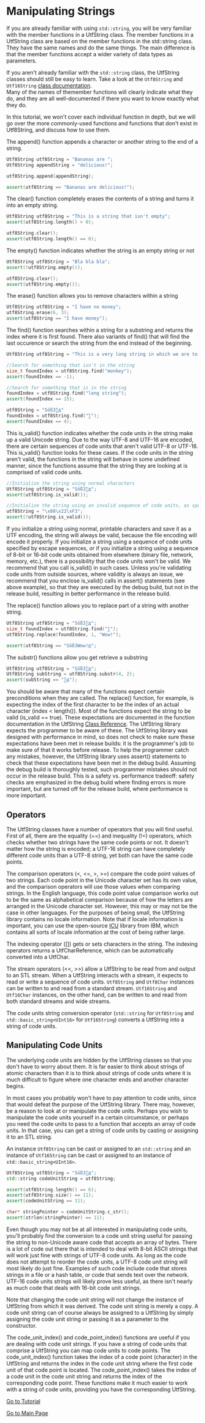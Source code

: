 # Manipulating Strings

If you are already familiar with using ```std::string```, you will be very familiar with the member 
functions in a UtfString class.  The member functions in a UtfString class are based on the 
member functions in the std::string class.  They have the same names and do the same things.
The main difference is that the member functions accept a wider variety of data types as 
parameters.

If you aren't already familiar with the ```std::string``` class, the UtfString classes should still
be easy to learn.  Take a look at the ```Utf8String``` and ```Utf16String``` 
[class documentation](http://maultasche.github.io/UtfString/doc/html/annotated.html).  
Many of the names of themember functions will clearly indicate what they do, and they are all 
well-documented if there you want to know exactly what they do.

In this tutorial, we won't cover each individual function in depth, but we will go over the more
commonly-used functions and functions that don't exist in Utf8String, and discuss how to use them.

The append() function appends a character or another string to the end of a string.

```Cpp
Utf8String utf8String = "Bananas are ";
Utf8String appendString = "delicious!";

utf8String.append(appendString);

assert(utf8String == "Bananas are delicious!");
```

The clear() function completely erases the contents of a string and turns it into an empty string.

```Cpp
Utf8String utf8String = "This is a string that isn't empty";
assert(utf8String.length() > 0);

utf8String.clear();
assert(utf8String.length() == 0);
```

The empty() function indicates whether the string is an empty string or not

```Cpp
Utf8String utf8String = "Bla bla bla";
assert(!utf8String.empty());

utf8String.clear();
assert(utf8String.empty());
```

The erase() function allows you to remove characters within a string

```Cpp
Utf8String utf8String = "I have no money";
utf8String.erase(6, 3);
assert(utf8String == "I have money");
```

The find() function searches within a string for a substring and returns the index where it is 
first found. There also variants of find() that will find the last occurence or search the string 
from the end instead of the beginning.

```Cpp
Utf8String utf8String = "This is a very long string in which we are to search for a substring";

//Search for something that isn't in the string
size_t foundIndex = utf8String.find("monkey");
assert(foundIndex == -1);

//Search for something that is in the string
foundIndex = utf8String.find("long string");
assert(foundIndex == 15);

utf8String = "Söß3∑д"
foundIndex = utf8String.find("∑");
assert(foundIndex == 4);
```

This is_valid() function indicates whether the code units in the string make up a valid Unicode 
string.  Due to the way UTF-8 and UTF-16 are encoded, there are certain sequences of code
units that aren't valid UTF-8 or UTF-16.  This is_valid() function looks for these cases.
If the code units in the string aren't valid, the functions in the string will behave in some
undefined manner, since the functions assume that the string they are looking at is comprised
of valid code units.

```Cpp
//Initialize the string using normal characters
Utf8String utf8String = "Söß3∑д";
assert(utf8String.is_valid());

//Initialize the string using an invalid sequence of code units, as specified by escape sequences
utf8String = "\x88\x22\xF3";
assert(!utf8String.is_valid());
```

If you initialize a string using normal, printable characters and save it as a UTF encoding, the
string will always be valid, because the file encoding will encode it properly.  If you initialize 
a string using a sequence of code units specified by escape sequences, or if you initialize a 
string using a sequence of 8-bit or 16-bit code units obtained from elsewhere (binary file, 
network, memory, etc.), there is a possibility that the code units won't be valid.  We recommend
that you call is_valid() in such cases.  Unless you're validating code units from outside sources,
where validity is always an issue, we recommend that you enclose is_valid() calls in assert() 
statements (see above example), so that they are executed by the debug build, but not in the
release build, resulting in better performance in the release build.

The replace() function allows you to replace part of a string with another string.

```Cpp
Utf8String utf8String = "Söß3∑д";
size_t foundIndex = utf8String.find("∑");
utf8String.replace(foundIndex, 1, "Wow!");

assert(utf8String == "Söß3Wow!д";
```

The substr() functions allow you get retrieve a substring

```Cpp
Utf8String utf8String = "Söß3∑д";
Utf8String subString = utf8String.substr(4, 2);
assert(subString == "∑д");
```

You should be aware that many of the functions expect certain preconditions when they
are called.  The replace() function, for example, is expecting the index of the first character
to be the index of an actual character (index < length()). Most of the functions expect the string
to be valid (is_valid == true).  These expectations are documented 
in the function documentation in the UtfString [Class Reference](http://maultasche.github.io/UtfString/doc/html/annotated.html). 
The UtfString library expects the programmer to be aware of these.
The UtfString library was designed with performance in mind, so does not check to make sure
these expectations have been met in release builds: it is the programmer's job to make sure
of that it works before release.  To help the programmer catch any mistakes, however, the
UtfString library uses assert() statements to check that these expectations
have been met in the debug build.  Assuming the debug build is thoroughly tested, such programmer 
mistakes should not occur in the release build.  This is a safety vs. performance tradeoff: safety checks are 
emphasized in the debug build where finding errors is more important, but are turned off for the
release build, where performance is more important.

## Operators

The UtfString classes have a number of operators that you will find useful.  First of all,
there are the equality (==) and inequality (!=) operators, which checks whether two strings
have the same code points or not.  It doesn't matter how the string is encoded; a UTF-16
string can have completely different code units than a UTF-8 string, yet both can have the
same code points.

The comparison operators (<, <=, >, >=) compare the code point values of two strings. Each code
point in the Unicode character set has its own value, and the comparison operators will use
those values when comparing strings.  In the English language, this code point value comparison
works out to be the same as alphabetical comparison because of how the letters are arranged
in the Unicode character set.  However, this may or may not be the case in other languages.
For the purposes of being small, the UtfString library contains no locale information.
Note that if locale information is important, you can use the open-source
[ICU](http://www.icu-project.org/) library from IBM, which contains all sorts of
locale information at the cost of being rather large.

The indexing operator ([]) gets or sets characters in the string.  The indexing operators
returns a UtfCharReference, which can be automatically converted into a UtfChar.

The stream operators (<<, >>) allow a UtfString to be read from and output to an STL
stream.  When a UtfString interacts with a stream, it expects to read or write a sequence of
code units.  ```Utf8String``` and ```Utf8Char``` instances can be written to and read from a 
standard stream.  ```Utf16String``` and ```Utf16Char``` instances, on the other hand, 
can be written to and read from both standard streams and wide streams.

The code units string conversion operator (```std::string``` for ```Utf8String``` 
and ```std::basic_string<UInt16>``` for ```Utf16String```) 
converts a UtfString into a string of code units.

## Manipulating Code Units

The underlying code units are hidden by the UtfString classes so that you don't have to worry 
about them.  It is far easier to think about strings of atomic characters than it is to think about
strings of code units where it is much difficult to figure where one character ends and another
character begins.

In most cases you probably won't have to pay attention to code units, since that would defeat the
purpose of the UtfString library.  There may, however, be a reason to look at or manipulate
the code units.  Perhaps you wish to manipulate the code units yourself in a certain circumstance,
or perhaps you need the code units to pass to a function that accepts an array of code units. In 
that case, you can get a string of code units by casting or assigning it to an STL string.

An instance ```Utf8String``` can be cast or assigned to an ```std::string``` and an instance 
of ```Utf16String``` can be cast or assigned to an instance of ```std::basic_string<UInt16>```.

```Cpp
Utf8String utf8String = "Söß3∑д"; 
std::string codeUnitString = utf8String;

assert(utf8String.length() == 6);
assert(utf8String.size() == 11);
assert(codeUnitString == 11);

char* stringPointer = codeUnitString.c_str();
assert(strlen(stringPointer) == 11);
```

Even though you may not be at all interested in manipulating code units, you'll probably find the 
conversion to a code unit string useful for passing the string to non-Unicode aware code that
accepts an array of bytes.  There is a lot of code out there that is intended to deal with 8-bit
ASCII strings that will work just fine with strings of UTF-8 code units.  As long as the code
does not attempt to reorder the code units, a UTF-8 code unit string will most likely do just fine.
Examples of such code include code that stores strings in a file or a hash table, or code that
sends text over the network.  UTF-16 code units strings will likely prove less useful, as there
isn't nearly as much code that deals with 16-bit code unit strings.

Note that changing the code unit string will not change the instance of UtfString from
which it was derived.  The code unit string is merely a copy. A code unit string can of course 
always be assigned to a UtfString by simply assigning the code unit string or passing it as a 
parameter to the constructor.

The code_unit_index() and code_point_index() functions are useful if you are dealing with
code unit strings.  If you have a string of code units that comprise a UtfString you can
map code units to code points.  The code_unit_index() function takes the index of a code point
(character) in the UtfString and returns the index in the code unit string where the first code 
unit of that code point is located.  The code_point_index() takes the index of a code unit in the
code unit string and returns the index of the corresponding code point. These functions make
it much easier to work with a string of code units, providing you have the corresponding 
UtfString.

[Go to Tutorial](tutorial.md)

[Go to Main Page](/README.md)